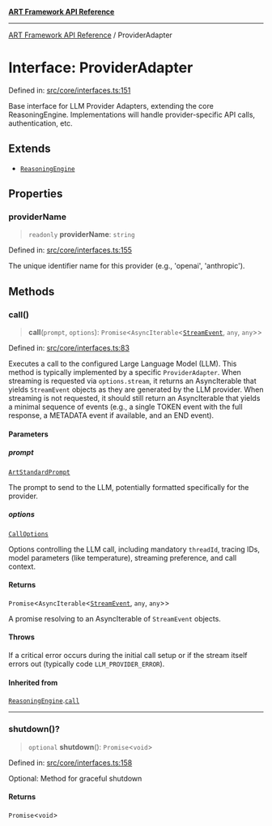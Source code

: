 [**ART Framework API Reference**](../README.md)

***

[ART Framework API Reference](../README.md) / ProviderAdapter

# Interface: ProviderAdapter

Defined in: [src/core/interfaces.ts:151](https://github.com/hashangit/ART/blob/13d06b82b833201787abcae252aaec8212ec73f7/src/core/interfaces.ts#L151)

Base interface for LLM Provider Adapters, extending the core ReasoningEngine.
Implementations will handle provider-specific API calls, authentication, etc.

## Extends

- [`ReasoningEngine`](ReasoningEngine.md)

## Properties

### providerName

> `readonly` **providerName**: `string`

Defined in: [src/core/interfaces.ts:155](https://github.com/hashangit/ART/blob/13d06b82b833201787abcae252aaec8212ec73f7/src/core/interfaces.ts#L155)

The unique identifier name for this provider (e.g., 'openai', 'anthropic').

## Methods

### call()

> **call**(`prompt`, `options`): `Promise`\<`AsyncIterable`\<[`StreamEvent`](StreamEvent.md), `any`, `any`\>\>

Defined in: [src/core/interfaces.ts:83](https://github.com/hashangit/ART/blob/13d06b82b833201787abcae252aaec8212ec73f7/src/core/interfaces.ts#L83)

Executes a call to the configured Large Language Model (LLM).
This method is typically implemented by a specific `ProviderAdapter`.
When streaming is requested via `options.stream`, it returns an AsyncIterable
that yields `StreamEvent` objects as they are generated by the LLM provider.
When streaming is not requested, it should still return an AsyncIterable
that yields a minimal sequence of events (e.g., a single TOKEN event with the full response,
a METADATA event if available, and an END event).

#### Parameters

##### prompt

[`ArtStandardPrompt`](../type-aliases/ArtStandardPrompt.md)

The prompt to send to the LLM, potentially formatted specifically for the provider.

##### options

[`CallOptions`](CallOptions.md)

Options controlling the LLM call, including mandatory `threadId`, tracing IDs, model parameters (like temperature), streaming preference, and call context.

#### Returns

`Promise`\<`AsyncIterable`\<[`StreamEvent`](StreamEvent.md), `any`, `any`\>\>

A promise resolving to an AsyncIterable of `StreamEvent` objects.

#### Throws

If a critical error occurs during the initial call setup or if the stream itself errors out (typically code `LLM_PROVIDER_ERROR`).

#### Inherited from

[`ReasoningEngine`](ReasoningEngine.md).[`call`](ReasoningEngine.md#call)

***

### shutdown()?

> `optional` **shutdown**(): `Promise`\<`void`\>

Defined in: [src/core/interfaces.ts:158](https://github.com/hashangit/ART/blob/13d06b82b833201787abcae252aaec8212ec73f7/src/core/interfaces.ts#L158)

Optional: Method for graceful shutdown

#### Returns

`Promise`\<`void`\>
